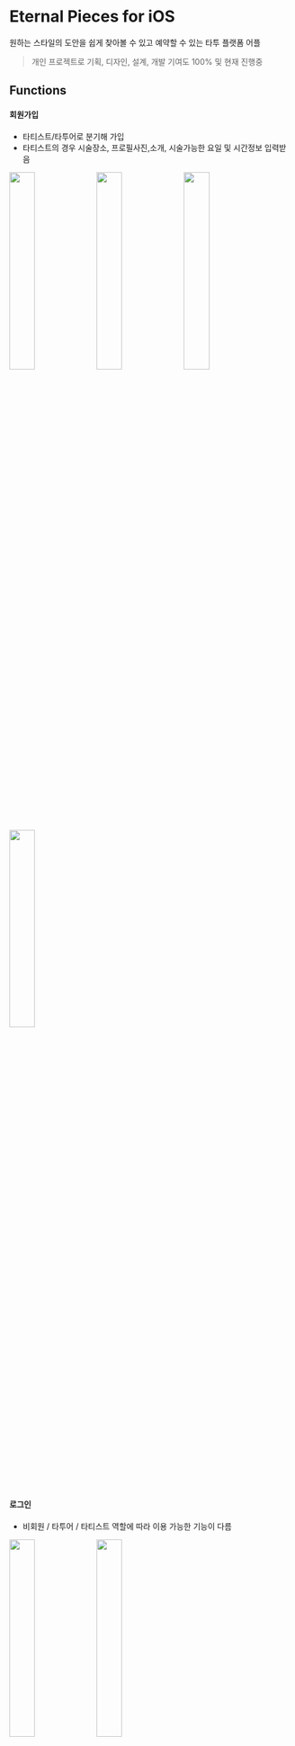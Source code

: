 Eternal Pieces for iOS
==========================

원하는 스타일의 도안을 쉽게 찾아볼 수 있고 예약할 수 있는 타투 플랫폼 어플
> 개인 프로젝트로 기획, 디자인, 설계, 개발 기여도 100% 및 현재 진행중 



Functions
---------
#### 회원가입 
- 타티스트/타투어로 분기해 가입
- 타티스트의 경우 시술장소, 프로필사진,소개, 시술가능한 요일 및 시간정보 입력받음 


<img src="https://user-images.githubusercontent.com/40784518/68593802-986e4800-04d9-11ea-8b80-ca63e94c52ce.png" width="30%"></img>
<img src="https://user-images.githubusercontent.com/40784518/68593817-9f955600-04d9-11ea-93f9-df58592faed5.png" width="30%"></img>
<img src="https://user-images.githubusercontent.com/40784518/68593819-a0c68300-04d9-11ea-8c83-b18d505234e3.png" width="30%"></img>
<img src="https://user-images.githubusercontent.com/40784518/68593828-a328dd00-04d9-11ea-9068-aa92656c6e6c.png" width="30%"></img>


#### 로그인
- 비회원 / 타투어 / 타티스트 역할에 따라 이용 가능한 기능이 다름 

<img src="https://user-images.githubusercontent.com/40784518/68593894-c5225f80-04d9-11ea-892f-75110ec4c039.png" width="30%"></img>
<img src="https://user-images.githubusercontent.com/40784518/68593977-edaa5980-04d9-11ea-8c27-d60007697a53.png" width="30%"></img>


#### 스타일찾기
- 스타일 별로 분류되어 있어 손쉽게 원하는 스타일 검색 가능 
- 각 도안 선택시 도안 상세정보 화면으로 이동
- 로그인한 유저는 예약하기 버튼으로 예약 가능 

<img src="https://user-images.githubusercontent.com/40784518/68593910-cce20400-04d9-11ea-87c9-f9f149e9cce1.png" width="30%"></img>
<img src="https://user-images.githubusercontent.com/40784518/68593923-d0758b00-04d9-11ea-90f3-4bb0941bb366.png" width="30%"></img>



#### 아티스트찾기
- 회원가입시 입력한 지역정보를 바탕으로 필터링
- 해당 타티스트 선택시 타티스트 페이지로 이동 

<img src="https://user-images.githubusercontent.com/40784518/68594063-22b6ac00-04da-11ea-8e18-dca763f1c7b9.png" width="30%"></img>

#### 좋아요
- 로그인한 유저는 타티스트와 도안에 각각 좋아요 표시 가능
- 좋아요 페이지에서 내가 좋아한 항목들 모아서 볼 수 있음 

<img src="https://user-images.githubusercontent.com/40784518/68594185-5691d180-04da-11ea-87f3-e5134e7eff4e.png" width="30%"></img>

#### 예약하기 및 나의 예약 정보
- 타티스트가 설정한 요일, 시간만 예약 가능
- 타투어가 시술부위, 사이즈, 시간 선택 및 요청사항 메시지 남김
- 결제(구현 예정) 완료 후 나의 예약현황 페이지에서 해당 예약정보 확인 가능 

<img src="https://user-images.githubusercontent.com/40784518/68594855-ca80a980-04db-11ea-9a36-94a628411af6.png" width="30%"></img>
<img src="https://user-images.githubusercontent.com/40784518/68594849-c81e4f80-04db-11ea-9dcd-8f1ca211167e.png" width="30%"></img>
<img src="https://user-images.githubusercontent.com/40784518/68594843-c2c10500-04db-11ea-96f3-ffc694fde37e.png" width="30%"></img>


#### 타티스트 페이지
- 타티스트의 마이페이지. 도안, 시술사진, 후기 정보 조회 가능 

<img src="https://user-images.githubusercontent.com/40784518/68594982-fac84800-04db-11ea-8187-480a5c2c8f82.png" width="30%"></img>
<img src="https://user-images.githubusercontent.com/40784518/68594990-fef46580-04db-11ea-9b52-d763715682de.png" width="30%"></img>
<img src="https://user-images.githubusercontent.com/40784518/68594998-03208300-04dc-11ea-9edd-ee813e6849f1.png" width="30%"></img>


#### 도안 / 시술사진 업로드 
- 도안 사진, 이름, 예상 소요시간, 기준 사이즈, 기준 가격, 스타일분류, 도안 소개 정보등을 담아 업로드
- 해당 스타일 분류에 따라 스타일찾기 페이지에 업로드 됨
- 동시에 해당 타티스트 마이페이지 [도안]부분에 업로드 

<img src="https://user-images.githubusercontent.com/40784518/68595103-32cf8b00-04dc-11ea-9ecb-a3bef548ac73.png" width="30%"></img>
<img src="https://user-images.githubusercontent.com/40784518/68595108-36fba880-04dc-11ea-8e38-ec9d204f928d.png" width="30%"></img>



#### 채팅 기능 ... 구현중 
- 타티스트와 도안 관련 상담 가능한 채팅 기능 


<img src="https://user-images.githubusercontent.com/40784518/68595224-5eeb0c00-04dc-11ea-87ba-5ce40b325aac.png" width="30%"></img>
<img src="https://user-images.githubusercontent.com/40784518/68595228-61e5fc80-04dc-11ea-822b-c6dd6fbc975f.png" width="30%"></img>

Libraries
---------
- Alamofire
- Kingfisher
- SVProgressHUD
- Firebase
- Cosmos

Versioning
----------
Version 1.0 

개발환경
------
Swfit4, Xcode, Trello, Git, 서버 [ Django, python, Ubuntu64, Atom, mysql]  
서버 Github - https://github.com/delmaSong/eternal-pieces-api

정보
---
Email - sdy2856@gmail.com
Github - https://github.com/delmaSong

